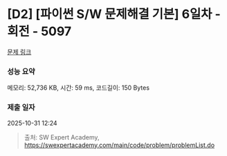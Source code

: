 # [D2] [파이썬 S/W 문제해결 기본] 6일차 - 회전 - 5097 

[문제 링크](https://swexpertacademy.com/main/code/problem/problemDetail.do?contestProbId=AWTVjgHKbn8DFAVT) 

### 성능 요약

메모리: 52,736 KB, 시간: 59 ms, 코드길이: 150 Bytes

### 제출 일자

2025-10-31 12:24



> 출처: SW Expert Academy, https://swexpertacademy.com/main/code/problem/problemList.do